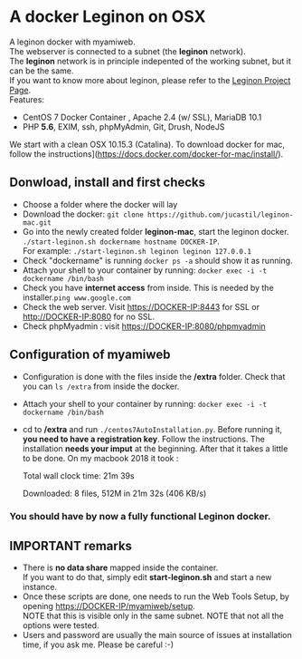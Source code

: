 # A docker Leginon on OSX
A leginon docker with myamiweb.  
The webserver is connected to a subnet (the **leginon** network).  
The **leginon** network is in principle indepented of the working subnet, but it can be the same.  
If you want to know more about leginon, please refer to the [Leginon Project Page](http://emg.nysbc.org/redmine/projects/leginon/wiki/Leginon_Homepage).  
Features:  
- CentOS 7 Docker Container , Apache 2.4 (w/ SSL), MariaDB 10.1
- PHP **5.6**, EXIM, ssh, phpMyAdmin, Git, Drush, NodeJS

We start with a clean OSX 10.15.3 (Catalina). 
To download docker for mac, follow the instructions](https://docs.docker.com/docker-for-mac/install/).   

## Donwload, install and first checks
- Choose a folder where the docker will lay  
- Download the docker: ``git clone https://github.com/jucastil/leginon-mac.git``  
- Go into the newly created folder **leginon-mac**, start the leginon docker.  
``./start-leginon.sh dockername hostname DOCKER-IP``.  
For example: ``./start-leginon.sh leginon leginon 127.0.0.1``     
- Check "dockername" is running ``docker ps -a`` should show it as running.
- Attach your shell to your container by running: ``docker exec -i -t dockername /bin/bash``
- Check you have **internet access** from inside. This is needed by the installer.``ping www.google.com``  
- Check the web server. Visit [https://DOCKER-IP:8443](https://DOCKER-IP:8443) for SSL or [http://DOCKER-IP:8080](http://DOCKER-IP:8080) for no SSL.
- Check phpMyadmin : visit [https://DOCKER-IP:8080/phpmyadmin](https://DOCKER-IP:8080/phpmyadmin)

## Configuration of myamiweb    
- Configuration is done with the files inside the **/extra** folder. Check that you can ``ls /extra`` from inside the docker.
-  Attach your shell to your container by running: ``docker exec -i -t dockername /bin/bash``
- cd to **/extra** and run ``./centos7AutoInstallation.py``. Before running it, **you need to have a registration key**. Follow the instructions. The installation **needs your imput** at the beginning. After that it takes a little to be done. 
On my macbook 2018 it took :

   Total wall clock time: 21m 39s
   
   Downloaded: 8 files, 512M in 21m 32s (406 KB/s)

### You should have by now a fully functional Leginon docker.

## IMPORTANT remarks

- There is **no data share** mapped inside the container.   
If you want to do that, simply edit **start-leginon.sh** and start a new instance.
- Once these scripts are done, one needs to run the Web Tools Setup, by opening [https://DOCKER-IP/myamiweb/setup](https://DOCKER-IP/myamiweb/setup).  
NOTE that this is visible only in the same subnet. NOTE that not all the options were tested.
- Users and password are usually the main source of issues at installation time, if you ask me. Please be careful :-) 


